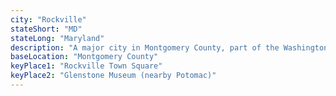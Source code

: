 ```yaml
---
city: "Rockville"
stateShort: "MD"
stateLong: "Maryland"
description: "A major city in Montgomery County, part of the Washington DC metro area, known for its biotech industry and diverse community."
baseLocation: "Montgomery County"
keyPlace1: "Rockville Town Square"
keyPlace2: "Glenstone Museum (nearby Potomac)"
---
```

